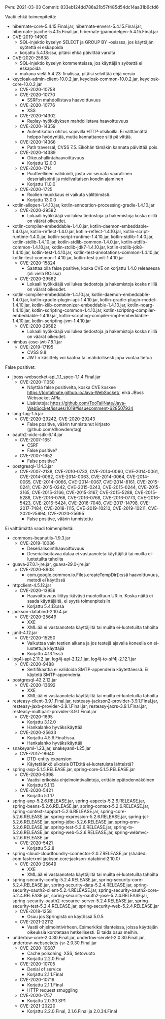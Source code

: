 Pvm: 2021-03-03 Commit: 833eb124dd786a21b57f485d54dc14aa31b6cfd6

Vaatii ehkä toimenpiteitä:

* hibernate-core-5.4.15.Final.jar, hibernate-envers-5.4.15.Final.jar, hibernate-jcache-5.4.15.Final.jar,
  hibernate-jpamodelgen-5.4.15.Final.jar
* CVE-2019-14900
    * SQL-injektio kyselyn SELECT ja GROUP BY -osisssa, jos käyttäjän syötettä ei eskapoida
    * korjattu 5.4.18:ssa, pitäisi ehkä päivittää varulta
* CVE-2020-25638
    * SQL-injektio kyselyn kommenteissa, jos käyttäjän syötettä ei eskapoida
    * mukana vielä 5.4.23-finalissa, pitäisi selvittää ehjä versio
* keycloak-admin-client-10.0.2.jar, keycloak-common-10.0.2.jar, keycloak-core-10.0.2.jar
    * CVE-2020-10758
    * CVE-2020-10770
        * SSRF:n mahdollistava haavoittuvuus
    * CVE-2020-10776
        * XSS
    * CVE-2020-14302
        * Replay-hyökkäyksen mahdollistava haavoittuvuus
    * CVE-2020-14359
        * Autentikation ohitus sopivilla HTTP-otsikoilla. Ei välttämättä helppo hyödyntää, mutta kannattanee silti
          päivittää.
    * CVE-2020-14366
        * Path traversal, CVSS 7.5. Eiköhän tämäkin kannata päivittää pois.
    * CVE-2020-14389
        * Oikeushallintahaavoittuvuus
        * Korjattu 12.0.0
    * CVE-2020-1714
        * Puutteellinen validointi, josta voi seurata vaarallinen deserialisointi ja mielivaltaisen koodin ajaminen
        * Korjattu 11.0.0
    * CVE-2020-1725
        * Roolien muokkaus ei vaikuta välittömästi.
        * Korjattu 13.0.0
* kotlin-allopen-1.4.10.jar, kotlin-annotation-processing-gradle-1.4.10.jar
    * CVE-2020-29582
        * Lokaali hyökkääjä voi lukea tiedostoja ja hakemistoja koska niillä on väärät oikeudet.
* kotlin-compiler-embeddable-1.4.0.jar, kotlin-daemon-embeddable-1.4.0.jar, kotlin-reflect-1.4.0.jar,
  kotlin-reflect-1.4.10.jar, kotlin-script-runtime-1.4.0.jar, kotlin-script-runtime-1.4.10.jar, kotlin-stdlib-1.4.0.jar,
  kotlin-stdlib-1.4.10.jar, kotlin-stdlib-common-1.4.0.jar, kotlin-stdlib-common-1.4.10.jar,
  kotlin-stdlib-jdk7-1.4.10.jar, kotlin-stdlib-jdk8-1.4.10.jar, kotlin-test-1.4.10.jar,
  kotlin-test-annotations-common-1.4.10.jar, kotlin-test-common-1.4.10.jar, kotlin-test-junit-1.4.10.jar
    * CVE-2020-15824
        * Saattaa olla false positive, koska CVE on korjattu 1.4.0 releasessa (oli vielä RC:ssa)
    * CVE-2020-29582
        * Lokaali hyökkääjä voi lukea tiedostoja ja hakemistoja koska niillä on väärät oikeudet.
* kotlin-compiler-embeddable-1.4.10.jar, kotlin-daemon-embeddable-1.4.0.jar, kotlin-gradle-plugin-api-1.4.10.jar,
  kotlin-gradle-plugin-model-1.4.10.jar, kotlin-klib-commonizer-embeddable-1.4.10.jar, kotlin-noarg-1.4.10.jar,
  kotlin-scripting-common-1.4.10.jar, kotlin-scripting-compiler-embeddable-1.4.10.jar,
  kotlin-scripting-compiler-impl-embeddable-1.4.10.jar, kotlin-scripting-jvm-1.4.10.jar
    * CVE-2020-29582
        * Lokaali hyökkääjä voi lukea tiedostoja ja hakemistoja koska niillä on väärät oikeudet.
* nimbus-jose-jwt-7.8.1.jar
    * CVE-2019-17195
        * CVSS 9.8
        * JWT:n käsittely voi kaatua tai mahdollisesti jopa vuotaa tietoa

False positivet:

* jboss-websocket-api_1.1_spec-1.1.4.Final.jar
    * CVE-2020-11050
        * Näyttää false positivelta, koska CVE koskee https://tootallnate.github.io/Java-WebSocket/, eikä JBoss
          Websocket APIa.
        * Lisätietoja: https://github.com/TooTallNate/Java-WebSocket/issues/1019#issuecomment-628507934
* lang-tag-1.5.jar
    * CVE-2020-29242, CVE-2020-29243
        * False positive, väärin tunnistunut kirjasto (github.com/dhowden/tag)
* oauth2-oidc-sdk-6.14.jar
    * CVE-2007-1651
        * CSRF
        * False positive?
    * CVE-2007-1652
        * False positive?
* postgresql-1.14.3.jar
    * CVE-2007-2138, CVE-2010-0733, CVE-2014-0060, CVE-2014-0061, CVE-2014-0062, CVE-2014-0063, CVE-2014-0064,
      CVE-2014-0065, CVE-2014-0066, CVE-2014-0067, CVE-2014-8161, CVE-2015-0241, CVE-2015-0242, CVE-2015-0243,
      CVE-2015-0244, CVE-2015-3165, CVE-2015-3166, CVE-2015-3167, CVE-2015-5288, CVE-2015-5289, CVE-2016-0766,
      CVE-2016-0768, CVE-2016-0773, CVE-2016-5423, CVE-2016-5424, CVE-2016-7048, CVE-2017-14798, CVE-2017-7484,
      CVE-2018-1115, CVE-2019-10210, CVE-2019-10211, CVE-2020-25694, CVE-2020-25695
        * False positive, väärin tunnistettu

Ei välttämättä vaadi toimenpiteitä:

* commons-beanutils-1.9.3.jar
    * CVE-2019-10086
        * Deserialisointihaavoittuvuus
        * Deserialisoitavaa dataa ei vastaanoteta käyttäjiltä tai muilta ei-luotetuilta tahoilta
* guava-27.0.1-jre.jar, guava-29.0-jre.jar
    * CVE-2020-8908
        * com.google.common.io.Files.createTempDir():ssä haavoittuvuus, metodi ei käytössä
* httpclient-4.5.12.jar
    * CVE-2020-13956
        * Haavoittuvuus liittyy ikävästi muotoiltuun URIin. Koska näitä ei saada käyttäjältä, ei syytä toimenpiteisiin
        * Korjattu 5.4.13:ssa
* jackson-databind-2.10.4.jar
    * CVE-2020-25649
        * XXE
        * XML:ää ei vastaanoteta käyttäjiltä tai muilta ei-luotetuilta tahoilta
* junit-4.12.jar
    * CVE-2020-15250
        * Vaikuttaa vain testien aikana ja jos testejä ajavalla koneella on ei-luotettuja käyttäjiä
        * Korjattu 4.13.1:ssä
* log4j-api-2.11.2.jar, log4j-api-2.12.1.jar, log4j-to-slf4j-2.12.1.jar
    * CVE-2020-9488
        * Sertifikaattia ei validoida SMTP-appenderia käytettäessä. Ei käytetä SMTP-appenderia.
* postgresql-42.2.12.jar
    * CVE-2020-13692
        * XXE
        * XML:ää ei vastaanoteta käyttäjiltä tai muilta ei-luotetuilta tahoilta
* resteasy-client-3.9.1.Final.jar, resteasy-jackson2-provider-3.9.1.Final.jar, resteasy-jaxb-provider-3.9.1.Final.jar,
  resteasy-jaxrs-3.9.1.Final.jar, resteasy-multipart-provider-3.9.1.Final.jar
    * CVE-2020-1695
        * Korjattu 3.12.0
        * Hankalahko hyväksikäyttää
    * CVE-2020-25633
        * Korjattu 4.5.6.Final:issa.
        * Hankalahko hyväksikäyttää
* snakeyaml-1.23.jar, snakeyaml-1.25.jar
    * CVE-2017-18640
        * DTD-entity expansion
        * Käytetäänkö ulkoisia DTD:itä ei-luotetuista lähteistä?
* spring-aop-5.1.5.RELEASE.jar, spring-core-5.1.5.RELEASE.jar
    * CVE-2020-5398
        * Vaatisi erikoisia ohjelmointivalintoja, erittäin epätodennäköinen
        * Korjattu 5.1.13
    * CVE-2020-5421
        * Korjattu 5.1.17
* spring-aop-5.2.6.RELEASE.jar, spring-aspects-5.2.6.RELEASE.jar, spring-beans-5.2.6.RELEASE.jar,
  spring-context-5.2.6.RELEASE.jar, spring-context-support-5.2.6.RELEASE.jar, spring-core-5.2.6.RELEASE.jar,
  spring-expression-5.2.6.RELEASE.jar, spring-jcl-5.2.6.RELEASE.jar, spring-jdbc-5.2.6.RELEASE.jar,
  spring-orm-5.2.6.RELEASE.jar, spring-test-5.2.6.RELEASE.jar, spring-tx-5.2.6.RELEASE.jar,
  spring-web-5.2.6.RELEASE.jar, spring-webmvc-5.2.6.RELEASE.jar
    * CVE-2020-5421
        * Korjattu 5.2.8
* spring-cloud-cloudfoundry-connector-2.0.7.RELEASE.jar (shaded: com.fasterxml.jackson.core:jackson-databind:2.10.0)
    * CVE-2020-25649
        * XXE
        * XML:ää ei vastaanoteta käyttäjiltä tai muilta ei-luotetuilta tahoilta
* spring-security-config-5.2.4.RELEASE.jar, spring-security-core-5.2.4.RELEASE.jar,
  spring-security-data-5.2.4.RELEASE.jar, spring-security-oauth2-client-5.2.4.RELEASE.jar,
  spring-security-oauth2-core-5.2.4.RELEASE.jar, spring-security-oauth2-jose-5.2.4.RELEASE.jar,
  spring-security-oauth2-resource-server-5.2.4.RELEASE.jar, spring-security-test-5.2.4.RELEASE.jar,
  spring-security-web-5.2.4.RELEASE.jar
    * CVE-2018-1258
        * Osuu jos Springistä on käytössä 5.0.5
    * CVE-2021-22112
        * Vaatii ohjelmointivirheen. Esimerkiksi tilanteissa, joissa käyttäjän oikeuksia korotetaan hetkellisesti. Ei
          taida osua meihin.
* undertow-core-2.0.30.Final.jar, undertow-servlet-2.0.30.Final.jar, undertow-websockets-jsr-2.0.30.Final.jar
    * CVE-2020-10687
        * Cache poisoning, XSS, tietovuoto
        * Korjattu 2.2.0.Final
    * CVE-2020-10705
        * Denial of service
        * Korjattu 2.1.1.Final
    * CVE-2020-10719
        * Korjattu 2.1.1.Final
        * HTTP request smuggling
    * CVE-2020-1757
        * Korjattu 2.0.30.SP1
    * CVE-2021-20220
        * Korjattu 2.2.0.Final, 2.1.6.Final ja 2.0.34.Final
